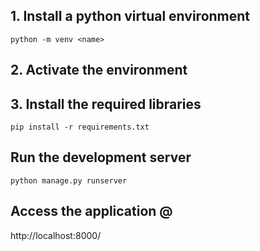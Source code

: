 ## 1. Install a python virtual environment
```python -m venv <name> ```

## 2. Activate the environment

## 3. Install the required libraries
``` pip install -r requirements.txt ```

## Run the development server
``` python manage.py runserver ```

## Access the application @
http://localhost:8000/ 